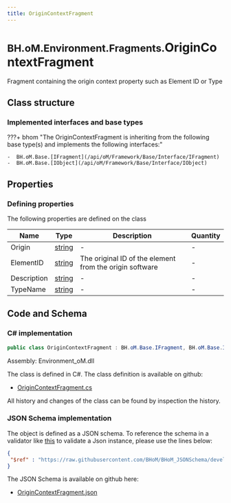 ```yaml
---
title: OriginContextFragment
---
```


# <small>BH.oM.Environment.Fragments.</small>**OriginContextFragment**

Fragment containing the origin context property such as Element ID or Type

## Class structure

### Implemented interfaces and base types

???+ bhom "The OriginContextFragment is inheriting from the following base type(s) and implements the following interfaces:"

    -  BH.oM.Base.[IFragment](/api/oM/Framework/Base/Interface/IFragment)
    -  BH.oM.Base.[IObject](/api/oM/Framework/Base/Interface/IObject)


## Properties



### Defining properties

The following properties are defined on the class

| Name             | Type             | Description      | Quantity         |
|------------------|------------------|------------------|------------------|
| Origin | [string](https://learn.microsoft.com/en-us/dotnet/api/System.String?view=netstandard-2.0) | - | - |
| ElementID | [string](https://learn.microsoft.com/en-us/dotnet/api/System.String?view=netstandard-2.0) | The original ID of the element from the origin software | - |
| Description | [string](https://learn.microsoft.com/en-us/dotnet/api/System.String?view=netstandard-2.0) | - | - |
| TypeName | [string](https://learn.microsoft.com/en-us/dotnet/api/System.String?view=netstandard-2.0) | - | - |


## Code and Schema

### C# implementation

``` C# title="C#"
public class OriginContextFragment : BH.oM.Base.IFragment, BH.oM.Base.IObject
```

Assembly: Environment_oM.dll

The class is defined in C#. The class definition is available on github:

- [OriginContextFragment.cs](https://github.com/BHoM/BHoM/blob/develop/Environment_oM/Fragments\OriginContextFragment.cs)

All history and changes of the class can be found by inspection the history.
### JSON Schema implementation

The object is defined as a JSON schema. To reference the schema in a validator like [this](https://www.jsonschemavalidator.net/) to validate a Json instance, please use the lines below:

``` json title="JSON Schema"
{
 "$ref" : "https://raw.githubusercontent.com/BHoM/BHoM_JSONSchema/develop/Environment_oM/Fragments/OriginContextFragment.json"
}
```

The JSON Schema is available on github here:

- [OriginContextFragment.json](https://github.com/BHoM/BHoM_JSONSchema/blob/develop/Environment_oM/Fragments/OriginContextFragment.json)
